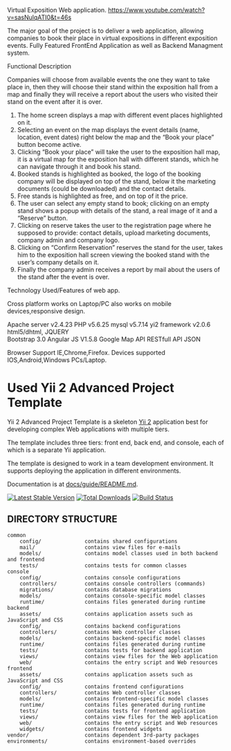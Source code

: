Virtual Exposition Web application. 
https://www.youtube.com/watch?v=sasNulqATI0&t=46s

The major goal of the project is to deliver a web application, allowing companies to
book their place in virtual expositions in different exposition events.
Fully Featured FrontEnd Application as well as Backend Managment system.


Functional Description

Companies will choose from available events the one they want to take place in, then
they will choose their stand within the exposition hall from a map and finally they will
receive a report about the users who visited their stand on the event after it is over.

1. The home screen displays a map with different event places highlighted on it.
2. Selecting an event on the map displays the event details (name, location, event
dates) right below the map and the “Book your place” button become active.
3. Clicking “Book your place” will take the user to the exposition hall map, it is a virtual
map for the exposition hall with different stands, which he can navigate through it
and book his stand.
4. Booked stands is highlighted as booked, the logo of the booking company will be
displayed on top of the stand, below it the marketing documents (could be
downloaded) and the contact details.
5. Free stands is highlighted as free, and on top of it the price.
6. The user can select any empty stand to book; clicking on an empty stand shows a
popup with details of the stand, a real image of it and a “Reserve” button.
7. Clicking on reserve takes the user to the registration page where he supposed to
provide: contact details, upload marketing documents, company admin and
company logo.
8. Clicking on “Confirm Reservation” reserves the stand for the user, takes him to the
exposition hall screen viewing the booked stand with the user’s company details
on it.
9. Finally the company admin receives a report by mail about the users of the stand
after the event is over.

Technology Used/Features of web app.

Cross platform works on Laptop/PC also works on mobile devices,responsive design.

Apache server  v2.4.23
PHP            v5.6.25
mysql          v5.7.14
yi2 framework  v2.0.6
html5/dhtml,
JQUERY       
Bootstrap     3.0
Angular JS    V1.5.8
Google Map    API
RESTfull API  JSON

Browser Support 
IE,Chrome,Firefox.
Devices supported
IOS,Android,Windows PCs/Laptop.




Used Yii 2 Advanced Project Template
===============================

Yii 2 Advanced Project Template is a skeleton [Yii 2](http://www.yiiframework.com/) application best for
developing complex Web applications with multiple tiers.

The template includes three tiers: front end, back end, and console, each of which
is a separate Yii application.

The template is designed to work in a team development environment. It supports
deploying the application in different environments.

Documentation is at [docs/guide/README.md](docs/guide/README.md).

[![Latest Stable Version](https://poser.pugx.org/yiisoft/yii2-app-advanced/v/stable.png)](https://packagist.org/packages/yiisoft/yii2-app-advanced)
[![Total Downloads](https://poser.pugx.org/yiisoft/yii2-app-advanced/downloads.png)](https://packagist.org/packages/yiisoft/yii2-app-advanced)
[![Build Status](https://travis-ci.org/yiisoft/yii2-app-advanced.svg?branch=master)](https://travis-ci.org/yiisoft/yii2-app-advanced)

DIRECTORY STRUCTURE
-------------------

```
common
    config/              contains shared configurations
    mail/                contains view files for e-mails
    models/              contains model classes used in both backend and frontend
    tests/               contains tests for common classes    
console
    config/              contains console configurations
    controllers/         contains console controllers (commands)
    migrations/          contains database migrations
    models/              contains console-specific model classes
    runtime/             contains files generated during runtime
backend
    assets/              contains application assets such as JavaScript and CSS
    config/              contains backend configurations
    controllers/         contains Web controller classes
    models/              contains backend-specific model classes
    runtime/             contains files generated during runtime
    tests/               contains tests for backend application    
    views/               contains view files for the Web application
    web/                 contains the entry script and Web resources
frontend
    assets/              contains application assets such as JavaScript and CSS
    config/              contains frontend configurations
    controllers/         contains Web controller classes
    models/              contains frontend-specific model classes
    runtime/             contains files generated during runtime
    tests/               contains tests for frontend application
    views/               contains view files for the Web application
    web/                 contains the entry script and Web resources
    widgets/             contains frontend widgets
vendor/                  contains dependent 3rd-party packages
environments/            contains environment-based overrides
```
